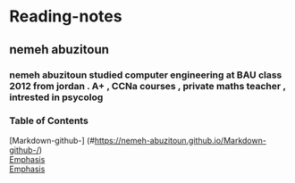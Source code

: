 # Reading-notes
## nemeh abuzitoun

### nemeh abuzitoun studied computer engineering at BAU class 2012 from jordan . A+ , CCNa courses , private maths teacher , intrested in psycolog




###  **Table of Contents**
[Markdown-github-]  (#https://nemeh-abuzitoun.github.io/Markdown-github-/)  
[Emphasis](#emphasis)  
[Emphasis](#emphasis)  